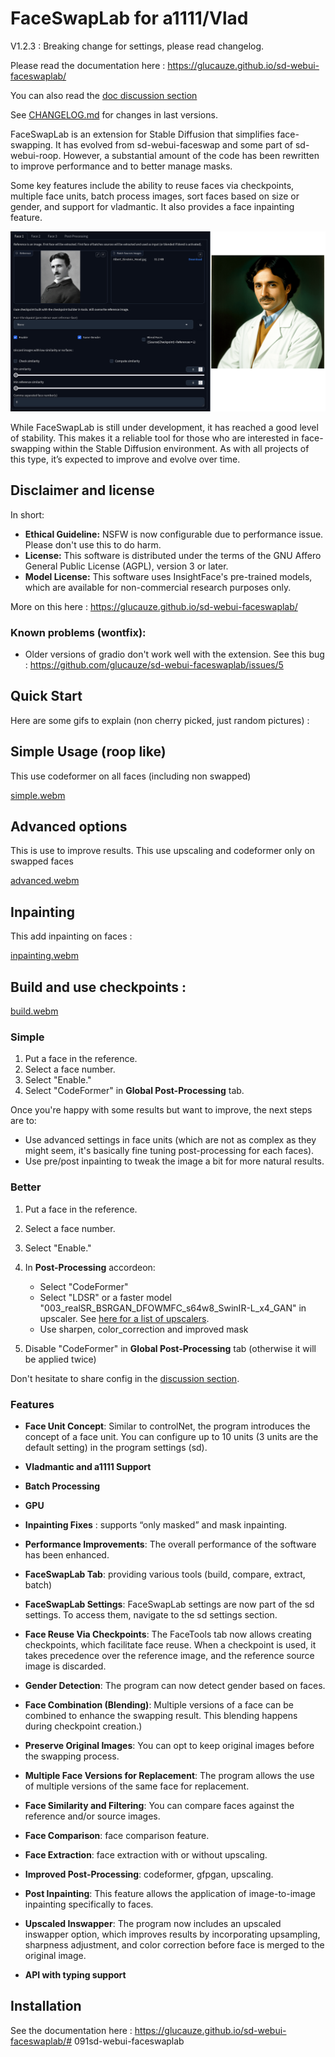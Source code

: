 # FaceSwapLab for a1111/Vlad

V1.2.3 : Breaking change for settings, please read changelog.

Please read the documentation here : https://glucauze.github.io/sd-webui-faceswaplab/ 

You can also read the [doc discussion section](https://github.com/glucauze/sd-webui-faceswaplab/discussions/categories/guide-doc)

See [CHANGELOG.md](CHANGELOG.md) for changes in last versions.

FaceSwapLab is an extension for Stable Diffusion that simplifies face-swapping. It has evolved from sd-webui-faceswap and some part of sd-webui-roop. However, a substantial amount of the code has been rewritten to improve performance and to better manage masks.

Some key features include the ability to reuse faces via checkpoints, multiple face units, batch process images, sort faces based on size or gender, and support for vladmantic. It also provides a face inpainting feature.

![](docs/assets/images/main_interface.png)

While FaceSwapLab is still under development, it has reached a good level of stability. This makes it a reliable tool for those who are interested in face-swapping within the Stable Diffusion environment. As with all projects of this type, it’s expected to improve and evolve over time.

## Disclaimer and license

In short:

+ **Ethical Guideline:**  NSFW is now configurable due to performance issue. Please don't use this to do harm.
+ **License:** This software is distributed under the terms of the GNU Affero General Public License (AGPL), version 3 or later.
+ **Model License:** This software uses InsightFace's pre-trained models, which are available for non-commercial research purposes only.

More on this here : https://glucauze.github.io/sd-webui-faceswaplab/ 

### Known problems (wontfix):

+ Older versions of gradio don't work well with the extension. See this bug : https://github.com/glucauze/sd-webui-faceswaplab/issues/5

## Quick Start

Here are some gifs to explain (non cherry picked, just random pictures) : 

## Simple Usage (roop like)

This use codeformer on all faces (including non swapped)

[simple.webm](https://github.com/glucauze/sd-webui-faceswaplab/assets/137925069/de00b685-d441-44f9-bae3-71cd7abef113)

## Advanced options 

This is use to improve results. This use upscaling and codeformer only on swapped faces

[advanced.webm](https://github.com/glucauze/sd-webui-faceswaplab/assets/137925069/50630311-bd25-487f-871b-0a44eecd435d)

## Inpainting 

This add inpainting on faces : 

[inpainting.webm](https://github.com/glucauze/sd-webui-faceswaplab/assets/137925069/3d3508e9-5be4-4566-8c41-8301b2d08355)

## Build and use checkpoints : 

[build.webm](https://github.com/glucauze/sd-webui-faceswaplab/assets/137925069/e84e9a3c-840d-4536-9fbb-09ed256406d7)



### Simple

1. Put a face in the reference.
2. Select a face number.
3. Select "Enable."
4. Select "CodeFormer" in **Global Post-Processing** tab.

Once you're happy with some results but want to improve, the next steps are to:

+ Use advanced settings in face units (which are not as complex as they might seem, it's basically fine tuning post-processing for each faces).
+ Use pre/post inpainting to tweak the image a bit for more natural results.

### Better 

1. Put a face in the reference.
2. Select a face number.
3. Select "Enable."

4. In **Post-Processing** accordeon:
    + Select "CodeFormer" 
    + Select "LDSR" or a faster model "003_realSR_BSRGAN_DFOWMFC_s64w8_SwinIR-L_x4_GAN" in upscaler. See [here for a list of upscalers](https://github.com/glucauze/sd-webui-faceswaplab/discussions/29). 
    + Use sharpen, color_correction and improved mask

5. Disable "CodeFormer" in **Global Post-Processing** tab (otherwise it will be applied twice)

Don't hesitate to share config in the [discussion section](https://github.com/glucauze/sd-webui-faceswaplab/discussions).

### Features

+ **Face Unit Concept**: Similar to controlNet, the program introduces the concept of a face unit. You can configure up to 10 units (3 units are the default setting) in the program settings (sd).

+ **Vladmantic and a1111 Support**

+ **Batch Processing**

+ **GPU**

+ **Inpainting Fixes** : supports “only masked” and mask inpainting.

+ **Performance Improvements**: The overall performance of the software has been enhanced.

+ **FaceSwapLab Tab**: providing various tools (build, compare, extract, batch)

+ **FaceSwapLab Settings**: FaceSwapLab settings are now part of the sd settings. To access them, navigate to the sd settings section.

+ **Face Reuse Via Checkpoints**: The FaceTools tab now allows creating checkpoints, which facilitate face reuse. When a checkpoint is used, it takes precedence over the reference image, and the reference source image is discarded.

+ **Gender Detection**: The program can now detect gender based on faces.

+ **Face Combination (Blending)**: Multiple versions of a face can be combined to enhance the swapping result. This blending happens during checkpoint creation.)

+ **Preserve Original Images**: You can opt to keep original images before the swapping process.

+ **Multiple Face Versions for Replacement**: The program allows the use of multiple versions of the same face for replacement.

+ **Face Similarity and Filtering**: You can compare faces against the reference and/or source images.

+ **Face Comparison**: face comparison feature.

+ **Face Extraction**: face extraction with or without upscaling.

+ **Improved Post-Processing**: codeformer, gfpgan, upscaling.

+ **Post Inpainting**: This feature allows the application of image-to-image inpainting specifically to faces.

+ **Upscaled Inswapper**: The program now includes an upscaled inswapper option, which improves results by incorporating upsampling, sharpness adjustment, and color correction before face is merged to the original image.

+ **API with typing support**


## Installation

See the documentation here : https://glucauze.github.io/sd-webui-faceswaplab/# 091sd-webui-faceswaplab
